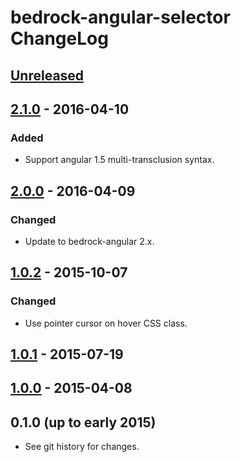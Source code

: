 # bedrock-angular-selector ChangeLog

## [Unreleased]

## [2.1.0] - 2016-04-10

### Added
- Support angular 1.5 multi-transclusion syntax.

## [2.0.0] - 2016-04-09

### Changed
- Update to bedrock-angular 2.x.

## [1.0.2] - 2015-10-07

### Changed
- Use pointer cursor on hover CSS class.

## [1.0.1] - 2015-07-19

## [1.0.0] - 2015-04-08

## 0.1.0 (up to early 2015)

- See git history for changes.

[Unreleased]: https://github.com/digitalbazaar/bedrock-angular-selector/compare/2.1.0...HEAD
[2.1.0]: https://github.com/digitalbazaar/bedrock-angular-selector/compare/2.0.0...2.1.0
[2.0.0]: https://github.com/digitalbazaar/bedrock-angular-selector/compare/1.0.2...2.0.0
[1.0.2]: https://github.com/digitalbazaar/bedrock-angular-selector/compare/1.0.1...1.0.2
[1.0.1]: https://github.com/digitalbazaar/bedrock-angular-selector/compare/1.0.0...1.0.1
[1.0.0]: https://github.com/digitalbazaar/bedrock-angular-selector/compare/0.1.0...1.0.0
